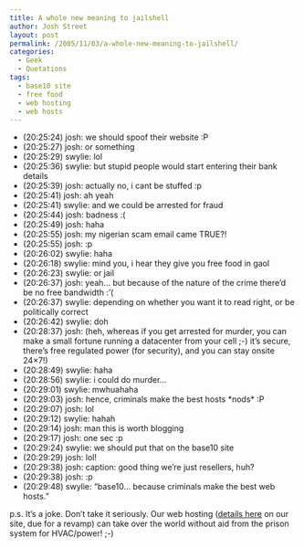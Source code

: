 ```yaml
---
title: A whole new meaning to jailshell
author: Josh Street
layout: post
permalink: /2005/11/03/a-whole-new-meaning-to-jailshell/
categories:
  - Geek
  - Quotations
tags:
  - base10 site
  - free food
  - web hosting
  - web hosts
---
```

<ul class="conversation">
  <li>
    (20:25:24) josh: we should spoof their website :P
  </li>
  <li>
    (20:25:27) josh: or something
  </li>
  <li>
    (20:25:29) swylie: lol
  </li>
  <li>
    (20:25:36) swylie: but stupid people would start entering their bank details
  </li>
  <li>
    (20:25:39) josh: actually no, i cant be stuffed :p
  </li>
  <li>
    (20:25:41) josh: ah yeah
  </li>
  <li>
    (20:25:41) swylie: and we could be arrested for fraud
  </li>
  <li>
    (20:25:44) josh: badness :(
  </li>
  <li>
    (20:25:49) josh: haha
  </li>
  <li>
    (20:25:55) josh: my nigerian scam email came TRUE?!
  </li>
  <li>
    (20:25:55) josh: :p
  </li>
  <li>
    (20:26:02) swylie: haha
  </li>
  <li>
    (20:26:18) swylie: mind you, i hear they give you free food in gaol
  </li>
  <li>
    (20:26:23) swylie: or jail
  </li>
  <li>
    (20:26:37) josh: yeah&#8230; but because of the nature of the crime there&#8217;d be no free bandwidth :&#8217;(
  </li>
  <li>
    (20:26:37) swylie: depending on whether you want it to read right, or be politically correct
  </li>
  <li>
    (20:26:42) swylie: doh
  </li>
  <li>
    (20:28:37) josh: (heh, whereas if you get arrested for murder, you can make a small fortune running a datacenter from your cell ;-) it&#8217;s secure, there&#8217;s free regulated power (for security), and you can stay onsite 24&#215;7!)
  </li>
  <li>
    (20:28:49) swylie: haha
  </li>
  <li>
    (20:28:56) swylie: i could do murder&#8230;
  </li>
  <li>
    (20:29:01) swylie: mwhuahaha
  </li>
  <li>
    (20:29:03) josh: hence, criminals make the best hosts *nods* :P
  </li>
  <li>
    (20:29:07) josh: lol
  </li>
  <li>
    (20:29:12) swylie: hahah
  </li>
  <li>
    (20:29:14) josh: man this is worth blogging
  </li>
  <li>
    (20:29:17) josh: one sec :p
  </li>
  <li>
    (20:29:24) swylie: we should put that on the base10 site
  </li>
  <li>
    (20:29:29) josh: lol!
  </li>
  <li>
    (20:29:38) josh: caption: good thing we&#8217;re just resellers, huh?
  </li>
  <li>
    (20:29:38) josh: :p
  </li>
  <li>
    (20:29:48) swylie: &#8220;base10&#8230; because criminals make the best web hosts.&#8221;
  </li>
</ul>

p.s. It&#8217;s a joke. Don&#8217;t take it seriously. Our web hosting ([details here][1] on our site, due for a revamp) can take over the world without aid from the prison system for HVAC/power! ;-)

 [1]: http://www.base10solutions.com.au/web-hosting.php